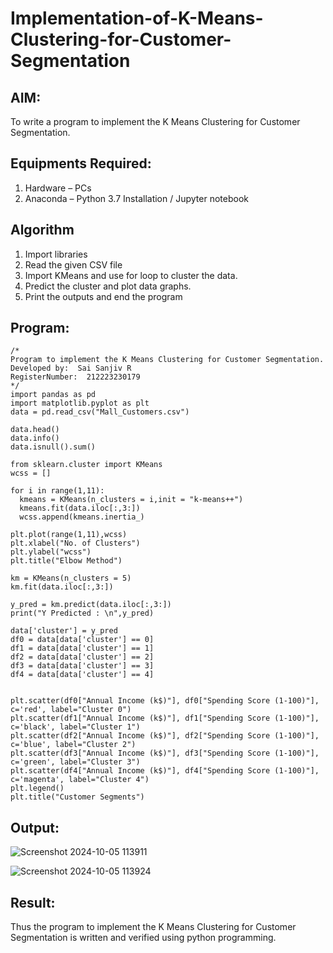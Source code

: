 # Implementation-of-K-Means-Clustering-for-Customer-Segmentation

## AIM:
To write a program to implement the K Means Clustering for Customer Segmentation.

## Equipments Required:
1. Hardware – PCs
2. Anaconda – Python 3.7 Installation / Jupyter notebook

## Algorithm
1. Import libraries
2. Read the given CSV file
3. Import KMeans and use for loop to cluster the data.
4. Predict the cluster and plot data graphs.
5. Print the outputs and end the program

## Program:
```
/*
Program to implement the K Means Clustering for Customer Segmentation.
Developed by:  Sai Sanjiv R
RegisterNumber:  212223230179
*/
import pandas as pd
import matplotlib.pyplot as plt
data = pd.read_csv("Mall_Customers.csv")

data.head()
data.info()
data.isnull().sum()

from sklearn.cluster import KMeans
wcss = []

for i in range(1,11):
  kmeans = KMeans(n_clusters = i,init = "k-means++")
  kmeans.fit(data.iloc[:,3:])
  wcss.append(kmeans.inertia_)
  
plt.plot(range(1,11),wcss)
plt.xlabel("No. of Clusters")
plt.ylabel("wcss")
plt.title("Elbow Method")

km = KMeans(n_clusters = 5)
km.fit(data.iloc[:,3:])

y_pred = km.predict(data.iloc[:,3:])
print("Y Predicted : \n",y_pred)

data['cluster'] = y_pred
df0 = data[data['cluster'] == 0]
df1 = data[data['cluster'] == 1]
df2 = data[data['cluster'] == 2]
df3 = data[data['cluster'] == 3]
df4 = data[data['cluster'] == 4]


plt.scatter(df0["Annual Income (k$)"], df0["Spending Score (1-100)"], c='red', label="Cluster 0")
plt.scatter(df1["Annual Income (k$)"], df1["Spending Score (1-100)"], c='black', label="Cluster 1")
plt.scatter(df2["Annual Income (k$)"], df2["Spending Score (1-100)"], c='blue', label="Cluster 2")
plt.scatter(df3["Annual Income (k$)"], df3["Spending Score (1-100)"], c='green', label="Cluster 3")
plt.scatter(df4["Annual Income (k$)"], df4["Spending Score (1-100)"], c='magenta', label="Cluster 4")
plt.legend()
plt.title("Customer Segments")
```


## Output:

![Screenshot 2024-10-05 113911](https://github.com/user-attachments/assets/becfedbd-9252-4335-be0b-92bdf5d08753)


![Screenshot 2024-10-05 113924](https://github.com/user-attachments/assets/8e09635f-e25f-4bb2-9edb-e9e382ad28ea)

## Result:
Thus the program to implement the K Means Clustering for Customer Segmentation is written and verified using python programming.
